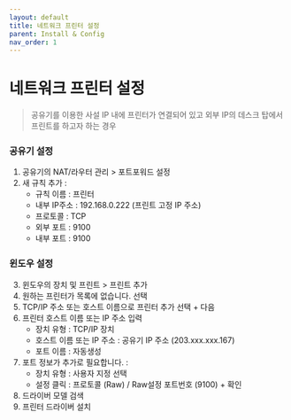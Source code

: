 ```yaml
---
layout: default
title: 네트워크 프린터 설정
parent: Install & Config
nav_order: 1
---
```


# 네트워크 프린터 설정

> 공유기를 이용한 사설 IP 내에 프린터가 연결되어 있고 외부 IP의 데스크 탑에서 프린트를 하고자 하는 경우

### 공유기 설정
1. 공유기의 NAT/라우터 관리 > 포트포워드 설정
2. 새 규칙 추가 :   
    - 규칙 이름 : 프린터  
	- 내부 IP주소 : 192.168.0.222 (프린트 고정 IP 주소)  
	- 프로토콜 : TCP  
	- 외부 포트 : 9100  
	- 내부 포트 : 9100

### 윈도우 설정
3. 윈도우의 장치 및 프린트 > 프린트 추가 
4. 원하는 프린터가 목록에 없습니다. 선택
5. TCP/IP 주소 또는 호스트 이름으로 프린터 추가 선택 + 다음
6. 프린터 호스트 이름 또는 IP 주소 입력  
	- 장치 유형 : TCP/IP 장치  
	- 호스트 이름 또는 IP 주소 : 공유기 IP 주소 (203.xxx.xxx.167)  
	- 포트 이름 : 자동생성  
7. 포트 정보가 추가로 필요합니다. :  
	- 장치 유형 : 사용자 지정 선택 
	- 설정 클릭 : 프로토콜 (Raw) / Raw설정 포트번호 (9100) + 확인
8. 드라이버 모델 검색
9. 프린터 드라이버 설치
